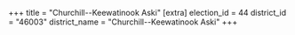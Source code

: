 +++
title = "Churchill--Keewatinook Aski"
[extra]
election_id = 44
district_id = "46003"
district_name = "Churchill--Keewatinook Aski"
+++

